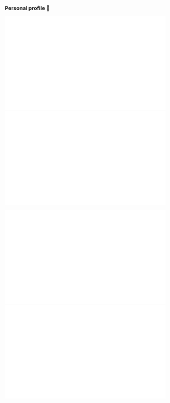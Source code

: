 ### Personal profile 👋

<!--
**camlafit/camlafit** is a ✨ _special_ ✨ repository because its `README.md` (this file) appears on your GitHub profile.

Here are some ideas to get you started:

- 🔭 I’m currently working on ...
- 🌱 I’m currently learning ...
- 👯 I’m looking to collaborate on ...
- 🤔 I’m looking for help with ...
- 💬 Ask me about ...
- 📫 How to reach me: ...
- 😄 Pronouns: ...
- ⚡ Fun fact: ...
-->

![](https://raw.githubusercontent.com/camlafit/github-stats/master/generated/overview.svg#gh-dark-mode-only)
![](https://raw.githubusercontent.com/camlafit/github-stats/master/generated/overview.svg#gh-light-mode-only)

![](https://raw.githubusercontent.com/camlafit/github-stats/master/generated/languages.svg#gh-dark-mode-only)
![](https://raw.githubusercontent.com/camlafit/github-stats/master/generated/languages.svg#gh-light-mode-only)
